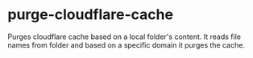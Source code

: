 # purge-cloudflare-cache
Purges cloudflare cache based on a local folder's content. It reads file names from folder and based on a specific domain it purges the cache.
